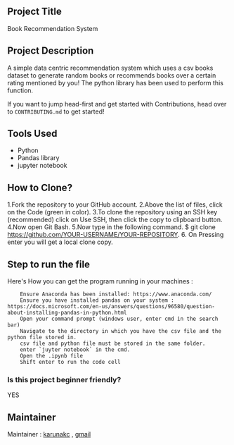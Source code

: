 ## Project Title
Book Recommendation System

## Project Description 
A simple data centric recommendation system which uses a csv books dataset to generate random books or recommends books over a certain rating mentioned by you!
The python library has been used to perform this function.

If you want to jump head-first and get started with Contributions, head over to
`CONTRIBUTING.md` to get started!


## Tools Used
- Python
- Pandas library
- jupyter notebook

## How to Clone?
1.Fork the repository to your GitHub account.
2.Above the list of files, click on the Code (green in color).
3.To clone the repository using an SSH key (recommended) click on Use SSH, then click the copy to clipboard button.
4.Now open Git Bash.
5.Now type in the following command.
$ git clone https://github.com/YOUR-USERNAME/YOUR-REPOSITORY.
6. On Pressing enter you will get a local clone copy.

## Step to run the file
Here's How you can get the program running in your machines :
```
    Ensure Anaconda has been installed: https://www.anaconda.com/
    Ensure you have installed pandas on your system : https://docs.microsoft.com/en-us/answers/questions/96580/question-about-installing-pandas-in-python.html 
    Open your command prompt (windows user, enter cmd in the search bar)
    Navigate to the directory in which you have the csv file and the python file stored in.
    csv file and python file must be stored in the same folder.
    enter `juyter notebook` in the cmd.
    Open the .ipynb file
    Shift enter to run the code cell
```
### Is this project beginner friendly?
YES

## Maintainer
Maintainer : [karunakc](https://github.com/karunakc) , [gmail](https://github.com/karunakc)
